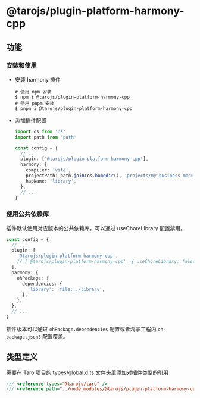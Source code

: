 # @tarojs/plugin-platform-harmony-cpp

## 功能

### 安装和使用

- 安装 harmony 插件

  ```shell
  # 使用 npm 安装
  $ npm i @tarojs/plugin-platform-harmony-cpp
  # 使用 pnpm 安装
  $ pnpm i @tarojs/plugin-platform-harmony-cpp
  ```

- 添加插件配置

  ```ts
  import os from 'os'
  import path from 'path'

  const config = {
    // ...
    plugin: ['@tarojs/plugin-platform-harmony-cpp'],
    harmony: {
      compiler: 'vite',
      projectPath: path.join(os.homedir(), 'projects/my-business-module'),
      hapName: 'library',
    },
    // ...
  }
  ```

### 使用公共依赖库

插件默认使用对应版本的公共依赖库，可以通过 useChoreLibrary 配置禁用。

```ts
const config = {
  // ...
  plugin: [
    '@tarojs/plugin-platform-harmony-cpp',
    // ['@tarojs/plugin-platform-harmony-cpp', { useChoreLibrary: false }],
  ],
  harmony: {
    ohPackage: {
      dependencies: {
        'library': 'file:../library',
      },
    },
  },
  // ...
}
```

插件版本可以通过 `ohPackage.dependencies` 配置或者鸿蒙工程内 `oh-package.json5` 配置覆盖。

## 类型定义

需要在 Taro 项目的 types/global.d.ts 文件夹里添加对插件类型的引用

```ts
/// <reference types="@tarojs/taro" />
/// <reference path="../node_modules/@tarojs/plugin-platform-harmony-cpp/types/define.d.ts" />

```
